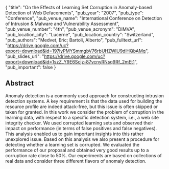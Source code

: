 {
  "title": "On the Effects of Learning Set Corruption in Anomaly-based Detection of Web Defacements",
  "pub_year": "2007",
  "pub_type": "Conference",
  "pub_venue_name": "International Conference on Detection of Intrusion & Malware and Vulnerability Assessment",
  "pub_venue_number": "4th",
  "pub_venue_acronym": "DIMVA",
  "pub_location_city": "Lucerne",
  "pub_location_country": "Switzerland",
  "pub_authors": "Medvet, Eric; Bartoli, Alberto",
  "pub_fulltext_url": "https://drive.google.com/uc?export=download&id=197lyPMYSmmgbV76rbUHZWlU9dlHQbAMq",
  "pub_slides_url": "https://drive.google.com/uc?export=download&id=1szZ_Y9E6Scjz-87vcnyRNsq9Rf_2mEt1",
  "pub_important": false
}

## Abstract
Anomaly detection is a commonly used approach for constructing intrusion detection systems. A key requirement is that the data used for building the resource profile are indeed attack-free, but this issue is often skipped or taken for granted. In this work we consider the problem of corruption in the learning data, with respect to a specific detection system, i.e., a web site integrity checker. We used corrupted learning sets and observed their impact on performance (in terms of false positives and false negatives). This analysis enabled us to gain important insights into this rather unexplored issue. Based on this analysis we also present a procedure for detecting whether a learning set is corrupted. We evaluated the performance of our proposal and obtained very good results up to a corruption rate close to 50\%. Our experiments are based on collections of real data and consider three different flavors of anomaly detection.

